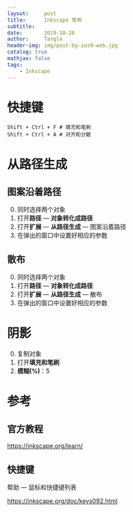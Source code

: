 ```yaml
---
layout:     post
title:      Inkscape 常用
subtitle:   
date:       2019-10-20
author:     Tangle
header-img: img/post-bg-ios9-web.jpg
catalog: true
mathjax: false
tags:
    - Inkscape
---
```


# 快捷键

```
Shift + Ctrl + F # 填充和笔刷
Shift + Ctrl + A # 对齐和分散
```

# 从路径生成

## 图案沿着路径

0. 同时选择两个对象
0. 打开**路径** — **对象转化成路径**
0. 打开**扩展** — **从路径生成** — 图案沿着路径
0. 在弹出的窗口中设置好相应的参数

## 散布

0. 同时选择两个对象
0. 打开**路径** — **对象转化成路径**
0. 打开**扩展** — **从路径生成** — 散布
0. 在弹出的窗口中设置好相应的参数

# 阴影

0. 复制对象
0. 打开**填充和笔刷**
0. **模糊(%)**：5

# 参考

## 官方教程

https://inkscape.org/learn/

## 快捷键

帮助 — 鼠标和快捷键列表

https://inkscape.org/doc/keys092.html
